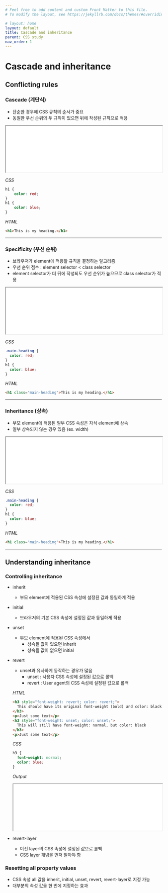 ```yaml
---
# Feel free to add content and custom Front Matter to this file.
# To modify the layout, see https://jekyllrb.com/docs/themes/#overriding-theme-defaults

# layout: home
layout: default
title: Cascade and inheritance
parent: CSS study
nav_order: 1
---
```


# Cascade and inheritance

## Conflicting rules

### Cascade (계단식)
- 단순한 경우에 CSS 규칙의 순서가 중요
- 동일한 우선 순위의 두 규칙이 있으면 뒤에 작성된 규칙으로 적용

<iframe width="100%" src="../pages/cascade.html"></iframe>

*CSS*
```css
h1 { 
    color: red; 
}
h1 { 
    color: blue; 
}
```
*HTML*
```html
<h1>This is my heading.</h1>
```
***

### Specificity (우선 순위)
- 브라우저가 element에 적용할 규칙을 결정하는 알고리즘
- 우선 순위 점수 : element selector < class selector
- element selector가 더 뒤에 작성되도 우선 순위가 높으므로 class selector가 적용

<iframe width="100%" src="../pages/specificity.html"></iframe>

*CSS*
```css
.main-heading { 
  color: red; 
}  
h1 { 
  color: blue; 
}
```

*HTML*
```html
<h1 class="main-heading">This is my heading.</h1>
```
***

### Inheritance (상속)
- 부모 element에 적용된 일부 CSS 속성은 자식 element에 상속
- 일부 상속되지 않는 경우 있음 (ex. width)

<iframe width="100%" src="../pages/inheritance.html"></iframe>

*CSS*
```css
.main-heading {
  color: red; 
}  
h1 { 
  color: blue; 
}
```

*HTML*
```html
<h1 class="main-heading">This is my heading.</h1>
```
***

## Understanding inheritance

### Controlling inheritance
- inherit
  * 부모 element에 적용된 CSS 속성에 설정된 값과 동일하게 적용
- initial
  * 브라우저의 기본 CSS 속성에 설정된 값과 동일하게 적용
- unset
  * 부모 element에 적용된 CSS 속성에서
    + 상속될 값이 있으면 inherit
    + 상속될 값이 없으면 initial
- revert
  * unset과 유사하게 동작하는 경우가 많음
    + unset : 사용자 CSS 속성에 설정된 값으로 롤백
    + revert : User agent의 CSS 속성에 설정된 값으로 롤백
  
  *HTML*
  ```html
  <h3 style="font-weight: revert; color: revert;">
    This should have its original font-weight (bold) and color: black
  </h3>
  <p>Just some text</p>
  <h3 style="font-weight: unset; color: unset;">
    This will still have font-weight: normal, but color: black
  </h3>
  <p>Just some text</p>
  ```
  
  *CSS*
  ```css
  h3 {
    font-weight: normal;
    color: blue;
  }
  ```
  
  *Output*
  <iframe width="100%" src="../pages/revert.html"></iframe>

- revert-layer
  * 이전 layer의 CSS 속성에 설정된 값으로 롤백
  * CSS layer 개념을 먼저 알아야 함

### Resetting all property values
- CSS 속성 all 값을 inherit, initial, unset, revert, revert-layer로 지정 가능
- 대부분의 속성 값을 한 번에 지정하는 효과